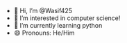 - 👋 Hi, I’m @Wasif425
- 👀 I’m interested in computer science!
- 🌱 I’m currently learning python
- 😄 Pronouns: He/Him


